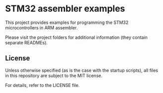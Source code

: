 STM32 assembler examples
========================

This project provides examples for programming the STM32 microcontrollers in ARM assembler.

Please visit the project folders for additional information (they contain separate READMEs).

License
-------

Unless otherwise specified (as is the case with the startup scripts), all files in this repository
are subject to the MIT license.

For details, refer to the LICENSE file.
